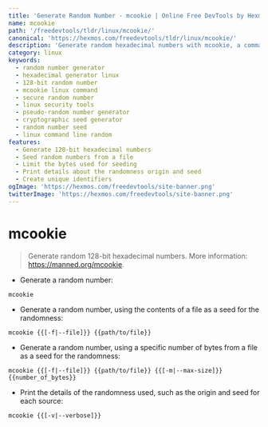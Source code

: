 ```yaml
---
title: 'Generate Random Number - mcookie | Online Free DevTools by Hexmos'
name: mcookie
path: '/freedevtools/tldr/linux/mcookie/'
canonical: 'https://hexmos.com/freedevtools/tldr/linux/mcookie/'
description: 'Generate random hexadecimal numbers with mcookie, a command-line tool for Linux. Securely create unique identifiers and seeds. Free online tool, no registration required.'
category: linux
keywords:
  - random number generator
  - hexadecimal generator linux
  - 128-bit random number
  - mcookie linux command
  - secure random number
  - linux security tools
  - pseudo-random number generator
  - cryptographic seed generator
  - random number seed
  - linux command line random
features:
  - Generate 128-bit hexadecimal numbers
  - Seed random numbers from a file
  - Limit the bytes used for seeding
  - Print details about the randomness origin and seed
  - Create unique identifiers
ogImage: 'https://hexmos.com/freedevtools/site-banner.png'
twitterImage: 'https://hexmos.com/freedevtools/site-banner.png'
---
```


# mcookie

> Generate random 128-bit hexadecimal numbers.
> More information: <https://manned.org/mcookie>.

- Generate a random number:

`mcookie`

- Generate a random number, using the contents of a file as a seed for the randomness:

`mcookie {{[-f|--file]}} {{path/to/file}}`

- Generate a random number, using a specific number of bytes from a file as a seed for the randomness:

`mcookie {{[-f|--file]}} {{path/to/file}} {{[-m|--max-size]}} {{number_of_bytes}}`

- Print the details of the randomness used, such as the origin and seed for each source:

`mcookie {{[-v|--verbose]}}`
